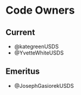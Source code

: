 # Code Owners
<!-- TODO: Who are the points of contact in your project who are responsible/accountable for the project? This can often be an engineering or design manager or leader, who may or may not be the primary maintainers of the project. List them by GitHub Username-->

## Current
- @kategreenUSDS
- @YvetteWhiteUSDS

## Emeritus
- @JosephGasiorekUSDS